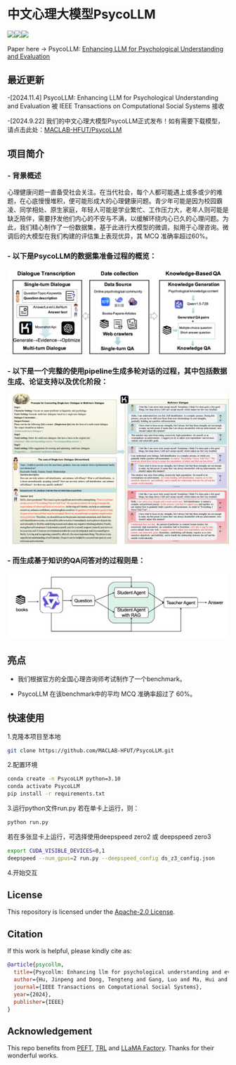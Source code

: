[//]: # (![# PsycoLLM]&#40;assets/logo.png&#41;)

# 中文心理大模型PsycoLLM
<a href="./LICENSE"><img src="https://img.shields.io/badge/license-Apache%202-red.svg"></a><img src="https://img.shields.io/badge/python-3.8+-blue.svg" /><a href='https://arxiv.org/pdf/2407.05721'><img src='https://img.shields.io/badge/ArXiv-2407.05721v2-red'></a>

Paper here -> PsycoLLM: [Enhancing LLM for Psychological Understanding and Evaluation](https://arxiv.org/pdf/2407.05721)

## 最近更新
-[2024.11.4]  PsycoLLM: Enhancing LLM for Psychological Understanding and Evaluation 被 IEEE Transactions on Computational Social Systems 接收

-[2024.9.22] 我们的中文心理大模型PsycoLLM正式发布！如有需要下载模型，请点击此处：[MACLAB-HFUT/PsycoLLM](https://huggingface.co/MACLAB-HFUT/PsycoLLM)

## 项目简介

### - 背景概述
心理健康问题一直备受社会关注。在当代社会，每个人都可能遇上或多或少的难题，在心底慢慢堆积，便可能形成大的心理健康问题。青少年可能是因为校园霸凌、同学相处、原生家庭，年轻人可能是学业繁忙、工作压力大，老年人则可能是缺乏陪伴，需要抒发他们内心的不安与不满，以缓解环绕内心已久的心理问题。为此，我们精心制作了一份数据集，基于此进行大模型的微调，拟用于心理咨询。微调后的大模型在我们构建的评估集上表现优异，其 MCQ 准确率超过60%。

### - 以下是PsycoLLM的数据集准备过程的概览：
![Overview of dataset preparation.](assets/dataset_overview.jpg)

### - 以下是一个完整的使用pipeline生成多轮对话的过程，其中包括数据生成、论证支持以及优化阶段：
![Examples of the generated multi-turn dialogue data.](assets/multi_turn_example_v2.jpg)

### - 而生成基于知识的QA问答对的过程则是：
![Knowledge-based QA generation.](assets/knowledge-base-QA.jpg)

## 亮点

- 我们根据官方的全国心理咨询师考试制作了一个benchmark。

- PsycoLLM 在该benchmark中的平均 MCQ 准确率超过了 60%。

## 快速使用
1.克隆本项目至本地
```bash
git clone https://github.com/MACLAB-HFUT/PsycoLLM.git
```
2.配置环境
```bash
conda create -n PsycoLLM python=3.10
conda activate PsycoLLM
pip install -r requirements.txt
```
3.运行python文件run.py
若在单卡上运行，则：
```python
python run.py
```
若在多张显卡上运行，可选择使用deepspeed zero2 或 deepspeed zero3
```bash
export CUDA_VISIBLE_DEVICES=0,1
deepspeed --num_gpus=2 run.py --deepspeed_config ds_z3_config.json
```
4.开始交互

## License

This repository is licensed under the [Apache-2.0 License](LICENSE).


## Citation

If this work is helpful, please kindly cite as:

```bibtex
@article{psycollm,
  title={Psycollm: Enhancing llm for psychological understanding and evaluation},
  author={Hu, Jinpeng and Dong, Tengteng and Gang, Luo and Ma, Hui and Zou, Peng and Sun, Xiao and Guo, Dan and Yang, Xun and Wang, Meng},
  journal={IEEE Transactions on Computational Social Systems},
  year={2024},
  publisher={IEEE}
}
```

## Acknowledgement

This repo benefits from [PEFT](https://github.com/huggingface/peft), [TRL](https://github.com/huggingface/trl) and [LLaMA Factory](https://github.com/hiyouga/LLaMA-Factory). Thanks for their wonderful works.
